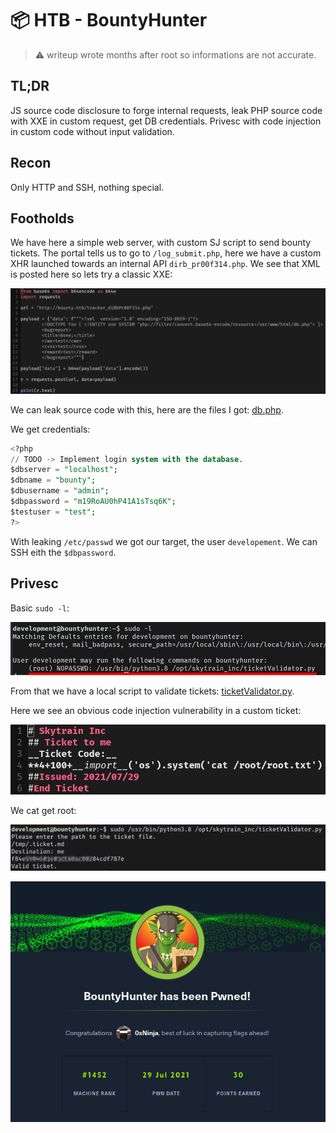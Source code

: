 # 📦 HTB - BountyHunter


> :warning: writeup wrote months after root so informations are not accurate.

## TL;DR

JS source code disclosure to forge internal requests, leak PHP source code with XXE in custom request, get DB credentials. Privesc with code injection in custom code without input validation.

## Recon

Only HTTP and SSH, nothing special.

## Footholds

We have here a simple web server, with custom SJ script to send bounty tickets. The portal tells us to go to `/log_submit.php`, here we have a custom XHR launched towards an internal API `dirb_pr00f314.php`. We see that XML is posted here so lets try a classic XXE:

![](tracker.png)

We can leak source code with this, here are the files I got: [db.php](db.php).

We get credentials:

```sql
<?php
// TODO -> Implement login system with the database.
$dbserver = "localhost";
$dbname = "bounty";
$dbusername = "admin";
$dbpassword = "m19RoAU0hP41A1sTsq6K";
$testuser = "test";
?>
```

With leaking `/etc/passwd` we got our target, the user `developement`. We can SSH eith the `$dbpassword`.

## Privesc

Basic `sudo -l`:

![](sudo.png)

From that we have a local script to validate tickets: [ticketValidator.py](ticketValidator.py).

Here we see an obvious code injection vulnerability in a custom ticket:

![](ticket.png)

We cat get root:

![](root.png)

![Rooted](rooted.png)

